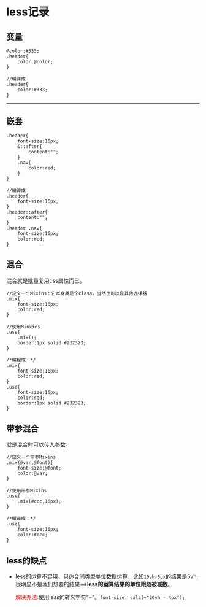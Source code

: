 # less记录

## 变量

```less
@color:#333;
.header{
    color:@color;
}

//编译成
.header{
    color:#333;
}
```

--------

## 嵌套

```less
.header{
    font-size:16px;
    &::after{
        content:"";
    }
    .nav{
        color:red;
    }
}

//编译成
.header{
    font-size:16px;
}
.header::after{
    content:"";
}
.header .nav{
    font-size:16px;
    color:red;
}
```

## 混合

混合就是批量复用css属性而已。

```less
//定义一个Mixins：它本身就是个class，当然也可以是其他选择器
.mix{
    font-size:16px;
    color:red;
}

//使用Minxins
.use{
    .mix();
    border:1px solid #232323;
}

/*编程成：*/
.mix{
    font-size:16px;
    color:red;
}
.use{
    font-size:16px;
    color:red;
    border:1px solid #232323;
}

```

## 带参混合

就是混合时可以传入参数。

```less
//定义一个带参Mixins
.mix(@var,@font){
    font-size:@font;
    color:@var;
}

//使用带参Mixins
.use{
    .mix(#ccc,16px);
}

/*编译成：*/
.use{
    font-size:16px;
    color:#ccc;
}
```

## less的缺点

- less的运算不实用，只适合同类型单位数据运算，比如`10vh-5px`的结果是5vh,很明显不是我们想要的结果==>**less的运算结果的单位跟随被减数**。

  <span style="color:red;">解决办法:</span>使用less的转义字符“~”。`font-size: calc(~"20vh - 4px");`

  

